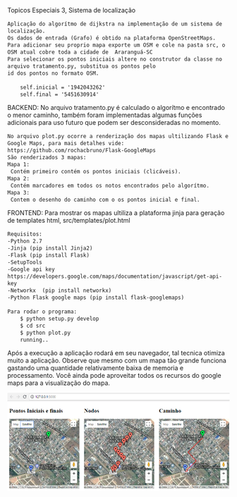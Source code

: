 
Topicos Especiais 3, Sistema de localização

    Aplicação do algorítmo de dijkstra na implementação de um sistema de localização.
    Os dados de entrada (Grafo) é obtido na plataforma OpenStreetMaps.
    Para adicionar seu proprio mapa exporte um OSM e cole na pasta src, o OSM atual cobre toda a cidade de  Araranguá-SC
    Para selecionar os pontos iniciais altere no construtor da classe no arquivo tratamento.py, substitua os pontos pelo 
    id dos pontos no formato OSM.

        self.inicial = '1942043262'
        self.final = '5451630914'

BACKEND:
    No arquivo tratamento.py é calculado o algorítmo e encontrado o menor caminho, também foram implementadas algumas
    funções adicionais para uso futuro que podem ser desconsideradas no momento.

    No arquivo plot.py ocorre a renderização dos mapas ultilizando Flask e Google Maps, para mais detalhes vide:
    https://github.com/rochacbruno/Flask-GoogleMaps
    São renderizados 3 mapas:
    Mapa 1:
     Contém primeiro contém os pontos iniciais (clicáveis).
    Mapa 2: 
     Contém marcadores em todos os notos encontrados pelo algorítmo.
    Mapa 3:
     Contem o desenho do caminho com o os pontos inicial e final.

FRONTEND:
    Para mostrar os mapas ultiliza a plataforma jinja para geração de templates html, src/templates/plot.html

    Requisitos:
    -Python 2.7
    -Jinja (pip install Jinja2)
    -Flask (pip install Flask)
    -SetupTools
    -Google api key https://developers.google.com/maps/documentation/javascript/get-api-key
    -Networkx  (pip install networkx)
    -Python Flask google maps (pip install flask-googlemaps)

    Para rodar o programa:
        $ python setup.py develop
        $ cd src
        $ python plot.py
        running..

Após a execução a aplicação rodará em seu navegador, tal tecnica otimiza muito a aplicação. Observe que mesmo
com um mapa tão grande funciona gastando uma quantidade relativamente baixa de memoria e processamento. Você ainda pode aproveitar todos os recursos do google maps para a visualização do mapa.

![alt text](exemplo_saida.png)